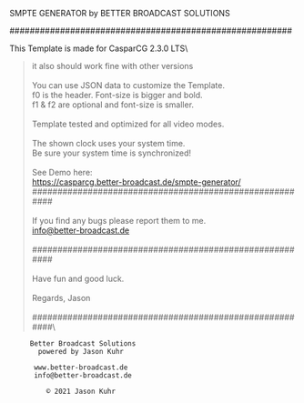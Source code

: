 SMPTE GENERATOR
by BETTER BROADCAST SOLUTIONS

########################################################

This Template is made for CasparCG 2.3.0 LTS\
> it also should work fine with other versions\
\
You can use JSON data to customize the Template.\
> f0 is the header. Font-size is bigger and bold.\
> f1 & f2 are optional and font-size is smaller.\
\
Template tested and optimized for all video modes.\
\
The shown clock uses your system time.\
Be sure your system time is synchronized!\
\
See Demo here:\
> https://casparcg.better-broadcast.de/smpte-generator/
\
########################################################\
\
If you find any bugs please report them to me.\
> info@better-broadcast.de\
\
########################################################\
\
Have fun and good luck.\
\
Regards, Jason\
\
########################################################\

	     Better Broadcast Solutions
	       powered by Jason Kuhr

	      www.better-broadcast.de
	      info@better-broadcast.de

	         © 2021 Jason Kuhr
